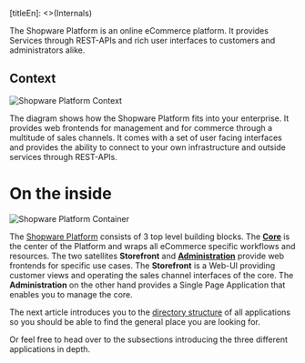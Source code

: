 [titleEn]: <>(Internals)

The Shopware Platform is an online eCommerce platform. It provides Services through REST-APIs and rich user interfaces to customers and administrators alike.

## Context

![Shopware Platform Context](./dist/platform-context.png)

The diagram shows how the Shopware Platform fits into your enterprise. It provides web frontends for management and for commerce through a multitude of sales channels. It comes with a set of user facing interfaces and provides the ability to connect to your own infrastructure and outside services through REST-APIs.

# On the inside

![Shopware Platform Container](./dist/platform-container.png)

The [Shopware Platform][platform-gh] consists of 3 top level building blocks. The [**Core**][core] is the center of the Platform and wraps all eCommerce specific workflows and resources. The two satellites **Storefront** and [**Administration**][admin] provide web frontends for specific use cases. The **Storefront** is a Web-UI providing customer views and operating the sales channel interfaces of the core. The **Administration** on the other hand provides a Single Page Application that enables you to manage the core.

The next article introduces you to the [directory structure](./110-directory-structure/__categoryInfo.md) of all applications so you should be able to find the general place you are looking for. 

Or feel free to head over to the subsections introducing the three different applications in depth.

[platform-gh]: https://github.com/shopware/platform/tree/master/src
[core]: ./1-core/__categoryInfo.md
[admin]: ./2-administration/__categoryInfo.md
[storefront]: 13-storefront.md
